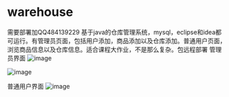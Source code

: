 # warehouse
需要部署加QQ484139229
基于java的仓库管理系统，mysql，eclipse和idea都可运行。有管理员页面，包括用户添加，商品添加以及仓库添加。普通用户页面，浏览商品信息以及仓库信息。适合课程大作业，不是那么复杂。包远程部署
管理员界面
![image](https://github.com/promise-xinghai/warehouse/assets/133832761/6658e9b0-d171-498c-8cff-eb60e580bc30)

![image](https://github.com/promise-xinghai/warehouse/assets/133832761/c9637f2e-b398-497a-a348-219e50ef3b2a)

普通用户界面
![image](https://github.com/promise-xinghai/warehouse/assets/133832761/a0a62db6-3f1c-4a4b-bf77-d6a14df65164)

